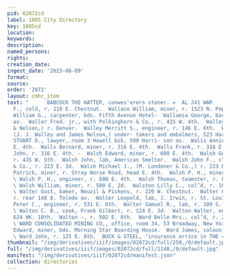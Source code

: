 ```yaml
---
pid: 02072cd
label: 1885 City Directory
key: 1885cd
location: 
keywords: 
description: 
named_persons: 
rights: 
creation_date: 
ingest_date: '2023-08-09'
format: 
source: 
order: '2072'
layout: cmhc_item
text: "      BABCOCK THE HATTER, conwes'erers stener. =  AL 241 WAR     Wallace Mary
  F., cold, r. 118 E. Chestnut.  Wallace William, miner, r. 1523 N. Poplar.  Wallace
  William G., carpenter, bds. Fifth Avenue Hotel-  Wallaesa George, barber, 105 Harrison
  av.  Waller Fred. jr., with Polkinghorn & Co., r. 415 W. 4th.  Walley John J., (Walley
  & Nelson,) r. Denver.  Walley Merritt S., engineer, r. 146 E. 6th.  WALLEY & NELSON,
  (J. J. Walley and James Nelson,) under- takers and embalmers, 523 Harrison av.  WALLING
  STUART D., lawyer,.room 3 Howell bik, 500 Harri- son av.  Walis Annie Mrs., r. 316
  E. 4th.  Walls Bernard, miner, r. 316 E. 4th.  Walls Frank, r. 316 E. 4th.  Walis
  John, r. 316 E. 4th. -  Walsh Edward, miner, r. 600 E. 4th.  Walsh George W., musician,
  r. 435 W. Sth.  Walsh John, lab, American Smelter.  Walsh John F., clk, M. Londoner
  & Co., r. 223 E. 3d.  Walsh Michael J., (M. Londoner & Co.,) r. 223 E. 3d.  Walsh
  Patrick, miner, r. Stray Horse Road, head E. 4th.  Walsh P. H., miner, r. 113 Hemlock.
  \ Walsh P. H., engineer, r. 600 E. 4th.  Walsh Thomas, teamster, r. 605 E. 5th.
  \ Walsh William, miner, r. 500 E. 2d.  Walston Lilly C., col’d, r. 1024 E. Chestnut.
  \ Walter Gust, baker, Neuzil & Pickens, r. 220 W. Chestnut.  Walter Herman, miner,
  r. rear 148 8. Toledo av.  Walter Leopold, lab, J. Irwin, r. St. Louis House.  Walter
  Peter C., engineer, r. 531 E. 6th.  Walter Samuel R., lab, r. 109 S. Toledo av.
  \ Walton C. B., cook, Frank Gilbert, r. 124 E. 3d.  Walton Walter, engineer, r.
  624 HK. 10th.  Walton —, r. 502 E. 8th.  Ward Belle Mrs., col’d, r. 201 W. 6th.
  \ WARD CONSOLIDATED MINING CO,, office, room 34, 53 Broadway, New York. ;  Ward
  Edward, miner, bds. Morning Star Boarding House.  Ward James, saloon, 800 E. 6th.
  \ Ward John, r. 125 E. 8th.  BUCK & STEEL, ‘insurance orrice in THE ciry. 15 "
thumbnail: "/img/derivatives/iiif/images/02072cd/full/250,/0/default.jpg"
full: "/img/derivatives/iiif/images/02072cd/full/1140,/0/default.jpg"
manifest: "/img/derivatives/iiif/02072cd/manifest.json"
collection: directories
---
```

